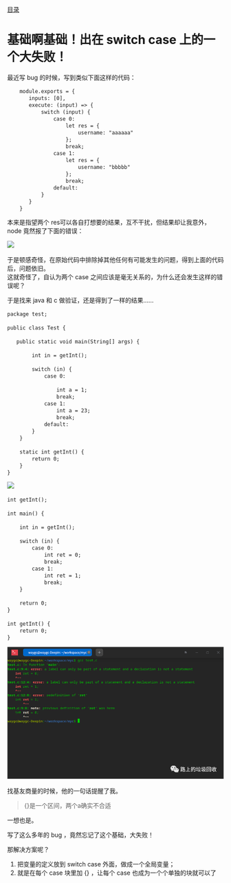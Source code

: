 [目录](./)

# 基础啊基础！出在 switch case 上的一个大失败！

最近写 bug 的时候，写到类似下面这样的代码：

```
    module.exports = {
       inputs: [0],
       execute: (input) => {
           switch (input) {
               case 0:
                   let res = {
                       username: "aaaaaa"
                   };
                   break;
               case 1:
                   let res = {
                       username: "bbbbb"
                   };
                   break;
               default:
           }
       }
    }
```

本来是指望两个 res可以各自打想要的结果，互不干扰，但结果却让我意外， node 竟然报了下面的错误：

![](./run-error-by-js)

于是顿感奇怪，在原始代码中排除掉其他任何有可能发生的问题，得到上面的代码后，问题依旧。  
这就奇怪了，自认为两个 case 之间应该是毫无关系的，为什么还会发生这样的错误呢？

于是找来 java 和 c 做验证，还是得到了一样的结果……

```
package test;

public class Test {

   public static void main(String[] args) {

        int in = getInt();

        switch (in) {
            case 0: 

                int a = 1; 
                break; 
            case 1: 
                int a = 23; 
                break; 
            default: 
        } 
    }

    static int getInt() { 
        return 0; 
    }
}
```

![](./compire-error-by-java)

```
int getInt();

int main() {

    int in = getInt();

    switch (in) {
        case 0:
            int ret = 0;
            break;
        case 1:
            int ret = 1;
            break;
    }
  
    return 0;
}

int getInt() {
    return 0;
}
```

![](./run-error-by-c.png)

找基友商量的时候，他的一句话提醒了我。

> {}是一个区间，两个a确实不合适

一想也是。

写了这么多年的 bug ，竟然忘记了这个基础，大失败！


那解决方案呢？

1. 把变量的定义放到 switch case 外面，做成一个全局变量；
2. 就是在每个 case 块里加 {} ，让每个 case 也成为一个个单独的块就可以了


